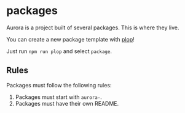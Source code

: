 # packages

Aurora is a project built of several packages. This is where they live.

You can create a new package template with [plop](https://github.com/amwmedia/plop)!

Just run `npm run plop` and select `package`.

## Rules 
Packages must follow the following rules:

1. Packages must start with `aurora-`.
2. Packages must have their own README.
